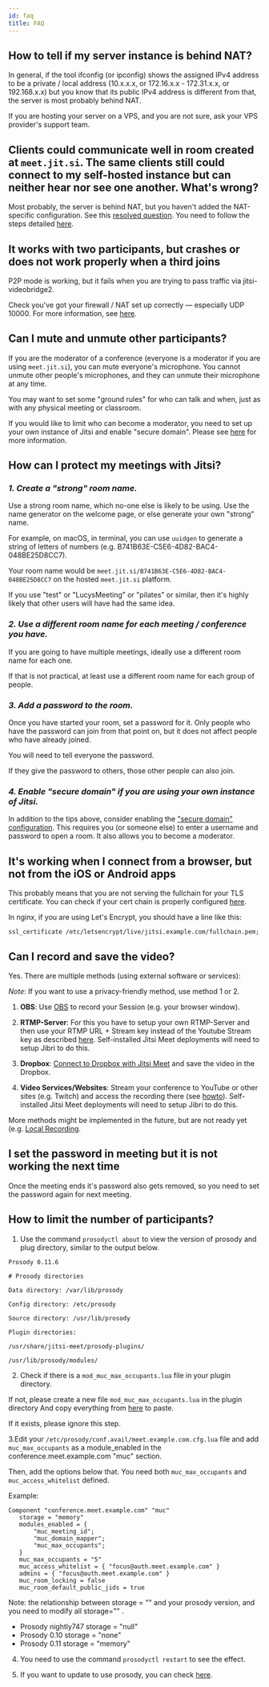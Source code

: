 ```yaml
---
id: faq
title: FAQ
---
```


## How to tell if my server instance is behind NAT?

In general, if the tool ifconfig (or ipconfig) shows the assigned IPv4 address to be a private / local address (10.x.x.x, or  172.16.x.x - 172.31.x.x, or 192.168.x.x) but you know that its public IPv4 address is different from that, the server is most probably behind NAT.

If you are hosting your server on a VPS, and you are not sure, ask your VPS provider's support team.

## Clients could communicate well in room created at `meet.jit.si`. The same clients still could connect to my self-hosted instance but can neither hear nor see one another. What's wrong?

Most probably, the server is behind NAT, but you haven't added the NAT-specific configuration. See this [resolved question](https://community.jitsi.org/t/cannot-see-video-or-hear-audio-on-self-hosted-instance/). You need to follow the steps detailed [here](devops-guide/devops-guide-quickstart#advanced-configuration).

## It works with two participants, but crashes or does not work properly when a third joins

P2P mode is working, but it fails when you are trying to pass traffic via jitsi-videobridge2.

Check you've got your firewall / NAT set up correctly — especially UDP 10000. For more information, see [here](devops-guide/devops-guide-quickstart#setup-and-configure-your-firewall).

## Can I mute and unmute other participants?

If you are the moderator of a conference (everyone is a moderator if you are using `meet.jit.si`), you can mute everyone's microphone. You cannot unmute other people's microphones, and they can unmute their microphone at any time.

You may want to set some "ground rules" for who can talk and when, just as with any physical meeting or classroom.

If you would like to limit who can become a moderator, you need to set up your own instance of Jitsi and enable "secure domain". Please see [here](#_4-enable-secure-domain-if-you-are-using-your-own-instance-of-jitsi_) for more information.

## How can I protect my meetings with Jitsi?

### _1. Create a "strong" room name._

Use a strong room name, which no-one else is likely to be using. Use the name generator on the welcome page, or else generate your own "strong" name.

For example, on macOS, in terminal, you can use `uuidgen` to generate a string of letters of numbers (e.g. B741B63E-C5E6-4D82-BAC4-048BE25D8CC7).

Your room name would be `meet.jit.si/B741B63E-C5E6-4D82-BAC4-048BE25D8CC7` on the hosted `meet.jit.si` platform.

If you use "test" or "LucysMeeting" or "pilates" or similar, then it's highly likely that other users will have had the same idea.

### _2. Use a different room name for each meeting / conference you have._

If you are going to have multiple meetings, ideally use a different room name for each one.

If that is not practical, at least use a different room name for each group of people.

### _3. Add a password to the room._

Once you have started your room, set a password for it. Only people who have the password can join from that point on, but it does not affect people who have already joined.

You will need to tell everyone the password.

If they give the password to others, those other people can also join.

### _4. Enable "secure domain" if you are using your own instance of Jitsi._

In addition to the tips above, consider enabling the ["secure domain" configuration](https://jitsi.github.io/handbook/docs/devops-guide/secure-domain). This requires you (or someone else) to enter a username and password to open a room. It also allows you to become a moderator.

## It's working when I connect from a browser, but not from the iOS or Android apps

This probably means that you are not serving the fullchain for your TLS certificate. You can check if your cert chain
is properly configured [here](https://whatsmychaincert.com/).

In nginx, if you are using Let's Encrypt, you should have a line like this:

`ssl_certificate /etc/letsencrypt/live/jitsi.example.com/fullchain.pem;`


## Can I record and save the video?

Yes. There are multiple methods (using external software or services):

_Note_: If you want to use a privacy-friendly method, use method 1 or 2.

1. **OBS**: Use [OBS](https://obsproject.com/) to record your Session (e.g. your browser window).

2. **RTMP-Server**: For this you have to setup your own RTMP-Server and then use your RTMP URL + Stream key instead of the Youtube Stream key as described [here](https://jitsi.org/blog/live-streaming-with-jitsi-and-youtube/). Self-installed Jitsi Meet deployments will need to setup Jibri to do this.

3. **Dropbox**: [Connect to Dropbox with Jitsi Meet](/handbook/docs/dev-guide/dev-guide-web-integrations#creating-the-dropbox-app-for-dropbox-recording-integration) and save the video in the Dropbox. 

4. **Video Services/Websites**: Stream your conference to YouTube or other sites (e.g. Twitch) and access the recording there (see [howto](https://jitsi.org/blog/live-streaming-with-jitsi-and-youtube/)). Self-installed Jitsi Meet deployments will need to setup Jibri to do this. 

More methods might be implemented in the future, but are not ready yet (e.g. [Local Recording](https://github.com/jitsi/jitsi-meet/issues/6014).

## I set the password in meeting but it is not working the next time
Once the meeting ends it's password also gets removed, so you need to set the password again for next meeting.

## How to limit the number of participants?

1. Use the command `prosodyctl about` to view the version of prosody and plug directory, similar to the output below.

```
Prosody 0.11.6

# Prosody directories

Data directory: /var/lib/prosody

Config directory: /etc/prosody

Source directory: /usr/lib/prosody

Plugin directories:

/usr/share/jitsi-meet/prosody-plugins/

/usr/lib/prosody/modules/
```

2. Check if there is a `mod_muc_max_occupants.lua` file in your plugin directory.

If not, please create a new file `mod_muc_max_occupants.lua` in the plugin directory And copy everything from [here](https://github.com/jitsi/jitsi-meet/blob/master/resources/prosody-plugins/mod_muc_max_occupants.lua) to paste.

If it exists, please ignore this step.

3.Edit your `/etc/prosody/conf.avail/meet.example.com.cfg.lua` file and add `muc_max_occupants` as a module_enabled in the conference.meet.example.com "muc" section.

Then, add the options below that. You need both `muc_max_occupants` and `muc_access_whitelist` defined.

Example:

```
Component "conference.meet.example.com" "muc"
   storage = "memory"
   modules_enabled = {
       "muc_meeting_id";
       "muc_domain_mapper";
       "muc_max_occupants"; 
   }
   muc_max_occupants = "5"
   muc_access_whitelist = { "focus@auth.meet.example.com" }
   admins = { "focus@auth.meet.example.com" }
   muc_room_locking = false
   muc_room_default_public_jids = true
```

Note: the relationship between storage = "" and your prosody version, and you need to modify all storage="" .
- Prosody nightly747 storage = "null"
- Prosody 0.10 storage = "none"
- Prosody 0.11 storage = "memory"

4. You need to use the command `prosodyctl restart` to see the effect.

5. If you want to update to use prosody, you can check [here](https://community.jitsi.org/t/how-to-how-do-i-update-prosody/72205).
